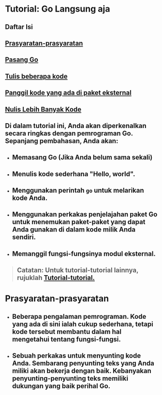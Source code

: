 # **Tutorial: Go Langsung aja**

## Daftar Isi  
## [Prasyaratan-prasyaratan](#**prasyaratan-prasyaratan**)
## [Pasang Go](PASANG.md)
## [Tulis beberapa kode](TULIS.md)
## [Panggil kode yang ada di paket eksternal](PANGGIL_EKSTERNAL.md)
## [Nulis Lebih Banyak Kode](BANYAK_KODE.md)

## Di dalam tutorial ini, Anda akan diperkenalkan secara ringkas dengan pemrograman Go. Sepanjang pembahasan, Anda akan:
- ## Memasang Go (Jika Anda belum sama sekali)
- ## Menulis kode sederhana "Hello, world".
- ## Menggunakan perintah `go` untuk melarikan kode Anda.
- ## Menggunakan perkakas penjelajahan paket Go untuk menemukan paket-paket yang dapat Anda gunakan di dalam kode milik Anda sendiri.
- ## Memanggil fungsi-fungsinya modul eksternal.

> ## **Catatan:** Untuk tutorial-tutorial lainnya, rujuklah [**Tutorial-tutorial.**](TUTORIAL_TUTORIAL.md)

# **Prasyaratan-prasyaratan**
- ## **Beberapa pengalaman pemrograman.** Kode yang ada di sini ialah cukup sederhana, tetapi kode tersebut membantu dalam hal mengetahui tentang fungsi-fungsi.
- ## **Sebuah perkakas untuk menyunting kode Anda.** Sembarang penyunting teks yang Anda miliki akan bekerja dengan baik. Kebanyakan penyunting-penyunting teks memiliki dukungan yang baik perihal Go.

